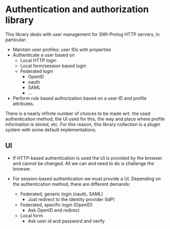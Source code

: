 # Authentication and authorization library

This library deals with user management  for SWI-Prolog HTTP servers, in
particular:

  - Maintain user profiles: user IDs with properties
  - Authenticate a user based on
    - Local HTTP login
    - Local form/session based login
    - Federated login
      - OpenID
      - oauth
      - SAML
      - ...
  - Perform rule based authorization based on a user ID
    and profile attributes.

There is a nearly infinite number of choices   to  be made wrt. the used
authentication method, the UI used for  this,   the  way and place where
profile information is stored,  etc.  For   this  reason,  this  library
collection is a plugin system with some default implementations.

## UI

  - If HTTP-based authentication is used the UI is provided by the
    browser and cannot be changed. All we can and need to do is
    challenge the browser.

  - For session-based authentication we must provide a UI.  Depending
    on the authentication method, there are different demands:

    - Federated, generic login (oauth, SAML)
      - Just redirect to the identity provider (IdP)
    - Federated, specific login (OpenID)
      - Ask OpenID and redirect
    - Local form
      - Ask user id and password and verify
